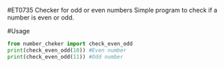 #ET0735 Checker for odd or even numbers
Simple program to check if a number is even or odd.

#Usage
```python
from number_cheker import check_even_odd
print(check_even_odd(10)) #Even number
print(check_even_odd(11)) #Odd number